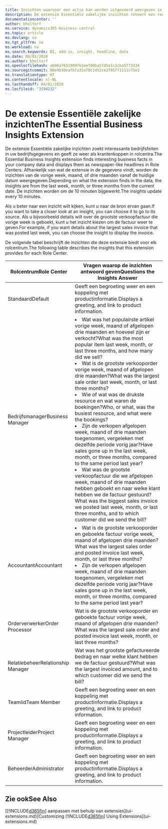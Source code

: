 ```yaml
---
title: Inzichten waarvoor een actie kan worden uitgevoerd weergeven in rolcentra | Microsoft Docs
description: De extensie Essentiële zakelijke inzichten roteert een reeks zakelijke inzichten in rolcentra.
documentationcenter: ''
author: bholtorf
ms.service: dynamics365-business-central
ms.topic: article
ms.devlang: na
ms.tgt_pltfrm: na
ms.workload: na
ms.search.keywords: BI, add-in, insight, headline, data
ms.date: 04/01/2020
ms.author: bholtorf
ms.openlocfilehash: ab06a76319897b1eef00ba57d5a1c2cba5773334
ms.sourcegitcommit: 88e4b30eaf6fa32af0c1452ce2f85ff1111c75e2
ms.translationtype: HT
ms.contentlocale: nl-NL
ms.lasthandoff: 04/01/2020
ms.locfileid: "3194232"
---
```

# <a name="the-essential-business-insights-extension"></a><span data-ttu-id="26ff0-103">De extensie Essentiële zakelijke inzichten</span><span class="sxs-lookup"><span data-stu-id="26ff0-103">The Essential Business Insights Extension</span></span>
<span data-ttu-id="26ff0-104">De extensie Essentiële zakelijke inzichten zoekt interessante bedrijfsfeiten in uw bedrijfsgegevens en geeft ze weer als krantenkoppen in rolcentra.</span><span class="sxs-lookup"><span data-stu-id="26ff0-104">The Essential Business Insights extension finds interesting business facts in your company data and displays them as newspaper-like headlines in Role Centers.</span></span> <span data-ttu-id="26ff0-105">Afhankelijk van wat de extensie in de gegevens vindt, worden de inzichten van de vorige week, maand, of drie maanden vanaf de huidige datum weergegeven.</span><span class="sxs-lookup"><span data-stu-id="26ff0-105">Depending on what the extension finds in the data, the insights are from the last week, month, or three months from the current date.</span></span> <span data-ttu-id="26ff0-106">De inzichten worden om de 10 minuten bijgewerkt.</span><span class="sxs-lookup"><span data-stu-id="26ff0-106">The insights update every 10 minutes.</span></span>  

<span data-ttu-id="26ff0-107">Als u beter naar een inzicht wilt kijken, kunt u naar de bron ervan gaan.</span><span class="sxs-lookup"><span data-stu-id="26ff0-107">If you want to take a closer look at an insight, you can choose it to go to its source.</span></span> <span data-ttu-id="26ff0-108">Als u bijvoorbeeld details wilt over de grootste verkoopfactuur die vorige week is geboekt, kunt u het inzicht kiezen om de factuur weer te geven.</span><span class="sxs-lookup"><span data-stu-id="26ff0-108">For example, if you want details about the largest sales invoice that was posted last week, you can choose the insight to display the invoice.</span></span>

<span data-ttu-id="26ff0-109">De volgende tabel beschrijft de inzichten die deze extensie biedt voor elk rolcentrum.</span><span class="sxs-lookup"><span data-stu-id="26ff0-109">The following table describes the insights that this extension provides for each Role Center.</span></span>

|<span data-ttu-id="26ff0-110">Rolcentrum</span><span class="sxs-lookup"><span data-stu-id="26ff0-110">Role Center</span></span>|<span data-ttu-id="26ff0-111">Vragen waarop de inzichten antwoord geven</span><span class="sxs-lookup"><span data-stu-id="26ff0-111">Questions the Insights Answer</span></span>|
|----|-----|
|<span data-ttu-id="26ff0-112">Standaard</span><span class="sxs-lookup"><span data-stu-id="26ff0-112">Default</span></span>|<span data-ttu-id="26ff0-113">Geeft een begroeting weer en een koppeling met productinformatie.</span><span class="sxs-lookup"><span data-stu-id="26ff0-113">Displays a greeting, and link to product information.</span></span>|
|<span data-ttu-id="26ff0-114">Bedrijfsmanager</span><span class="sxs-lookup"><span data-stu-id="26ff0-114">Business Manager</span></span>|<li> <span data-ttu-id="26ff0-115">Wat was het populairste artikel vorige week, maand of afgelopen drie maanden en hoeveel zijn er verkocht?</span><span class="sxs-lookup"><span data-stu-id="26ff0-115">What was the most popular item last week, month, or last three months, and how many did we sell?</span></span><br><li> <span data-ttu-id="26ff0-116">Wat is de grootste verkooporder vorige week, maand of afgelopen drie maanden?</span><span class="sxs-lookup"><span data-stu-id="26ff0-116">What was the largest sale order last week, month, or last three months?</span></span><br><li> <span data-ttu-id="26ff0-117">Wie of wat was de drukste resource en wat waren de boekingen?</span><span class="sxs-lookup"><span data-stu-id="26ff0-117">Who, or what, was the busiest resource, and what were the bookings?</span></span><br><li> <span data-ttu-id="26ff0-118">Zijn de verkopen afgelopen week, maand of drie maanden toegenomen, vergeleken met dezelfde periode vorig jaar?</span><span class="sxs-lookup"><span data-stu-id="26ff0-118">Have sales gone up in the last week, month, or three months, compared to the same period last year?</span></span><br><li> <span data-ttu-id="26ff0-119">Wat was de grootste verkoopfactuur die we afgelopen week, maand of drie maanden hebben geboekt en naar welke klant hebben we de factuur gestuurd?</span><span class="sxs-lookup"><span data-stu-id="26ff0-119">What was the biggest sales invoice we posted last week, month, or last three months, and to which customer did we send the bill?</span></span></li> |
|<span data-ttu-id="26ff0-120">Accountant</span><span class="sxs-lookup"><span data-stu-id="26ff0-120">Accountant</span></span>|<li> <span data-ttu-id="26ff0-121">Wat is de grootste verkooporder en geboekte factuur vorige week, maand of afgelopen drie maanden?</span><span class="sxs-lookup"><span data-stu-id="26ff0-121">What was the largest sales order and posted invoice last week, month, or last three months?</span></span><br><li> <span data-ttu-id="26ff0-122">Zijn de verkopen afgelopen week, maand of drie maanden toegenomen, vergeleken met dezelfde periode vorig jaar?</span><span class="sxs-lookup"><span data-stu-id="26ff0-122">Have sales gone up in the last week, month, or three months, compared to the same period last year?</span></span> |
|<span data-ttu-id="26ff0-123">Orderverwerker</span><span class="sxs-lookup"><span data-stu-id="26ff0-123">Order Processor</span></span>| <span data-ttu-id="26ff0-124">Wat is de grootste verkooporder en geboekte factuur vorige week, maand of afgelopen drie maanden?</span><span class="sxs-lookup"><span data-stu-id="26ff0-124">What was the largest sale order and posted invoice last week, month, or last three months?</span></span>|
|<span data-ttu-id="26ff0-125">Relatiebeheer</span><span class="sxs-lookup"><span data-stu-id="26ff0-125">Relationship Manager</span></span>| <span data-ttu-id="26ff0-126">Wat was het grootste gefactureerde bedrag en naar welke klant hebben we de factuur gestuurd?</span><span class="sxs-lookup"><span data-stu-id="26ff0-126">What was the largest invoiced amount, and to which customer did we send the bill?</span></span>|
|<span data-ttu-id="26ff0-127">Teamlid</span><span class="sxs-lookup"><span data-stu-id="26ff0-127">Team Member</span></span>| <span data-ttu-id="26ff0-128">Geeft een begroeting weer en een koppeling met productinformatie.</span><span class="sxs-lookup"><span data-stu-id="26ff0-128">Displays a greeting, and link to product information.</span></span>|
|<span data-ttu-id="26ff0-129">Projectleider</span><span class="sxs-lookup"><span data-stu-id="26ff0-129">Project Manager</span></span>| <span data-ttu-id="26ff0-130">Geeft een begroeting weer en een koppeling met productinformatie.</span><span class="sxs-lookup"><span data-stu-id="26ff0-130">Displays a greeting, and link to product information.</span></span>|
|<span data-ttu-id="26ff0-131">Beheerder</span><span class="sxs-lookup"><span data-stu-id="26ff0-131">Administrator</span></span>| <span data-ttu-id="26ff0-132">Geeft een begroeting weer en een koppeling met productinformatie.</span><span class="sxs-lookup"><span data-stu-id="26ff0-132">Displays a greeting, and link to product information.</span></span>|

## <a name="see-also"></a><span data-ttu-id="26ff0-133">Zie ook</span><span class="sxs-lookup"><span data-stu-id="26ff0-133">See Also</span></span>
<span data-ttu-id="26ff0-134">[[!INCLUDE[d365fin](includes/d365fin_md.md)] aanpassen met behulp van extensies](ui-extensions.md)</span><span class="sxs-lookup"><span data-stu-id="26ff0-134">[Customizing [!INCLUDE[d365fin](includes/d365fin_md.md)] Using Extensions](ui-extensions.md)</span></span>
